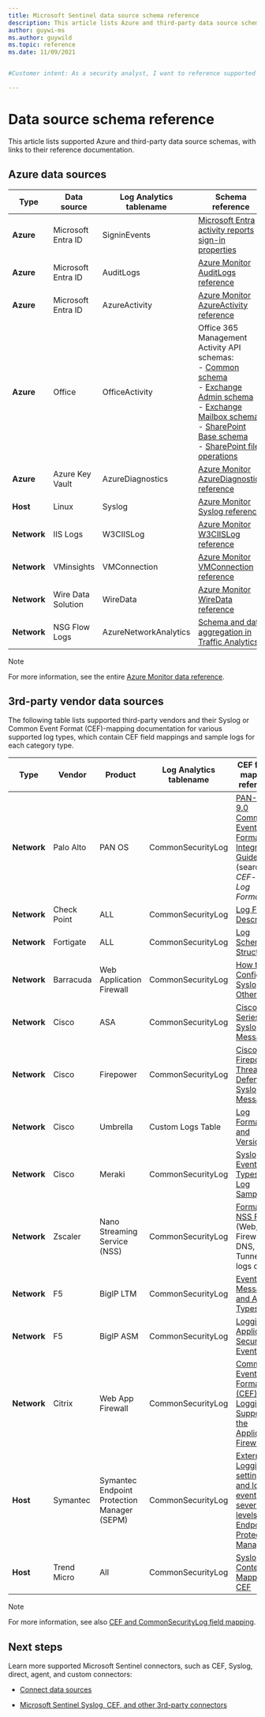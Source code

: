 ```yaml
---
title: Microsoft Sentinel data source schema reference
description: This article lists Azure and third-party data source schemas supported by Microsoft Sentinel, with links to their reference documentation.
author: guywi-ms
ms.author: guywild
ms.topic: reference
ms.date: 11/09/2021


#Customer intent: As a security analyst, I want to reference supported data source schemas so that I can integrate and analyze logs from various network and host systems in a unified platform.

---
```


# Data source schema reference

This article lists supported Azure and third-party data source schemas, with links to their reference documentation.

## Azure data sources

| Type                             | Data source             | Log Analytics tablename | Schema reference |
| -------------------------------- | ---------------------- | ---------------------- | ---------------- |
| **Azure**                            | Microsoft Entra ID | SigninEvents           | [Microsoft Entra activity reports sign-in properties](/graph/api/resources/signin#properties) |
| **Azure**                            | Microsoft Entra ID | AuditLogs              | [Azure Monitor AuditLogs reference](/azure/azure-monitor/reference/tables/auditlogs) |
| **Azure**                            | Microsoft Entra ID | AzureActivity          | [Azure Monitor AzureActivity reference](/azure/azure-monitor/reference/tables/azureactivity) |
| **Azure**                            | Office                 | OfficeActivity         | Office 365 Management Activity API schemas: <br>- [Common schema](/office/office-365-management-api/office-365-management-activity-api-schema#common-schema)   <br>- [Exchange Admin schema](/office/office-365-management-api/office-365-management-activity-api-schema#exchange-admin-schema) <br>- [Exchange Mailbox schema](/office/office-365-management-api/office-365-management-activity-api-schema#exchange-mailbox-schema)  <br>- [SharePoint Base schema](/office/office-365-management-api/office-365-management-activity-api-schema#sharepoint-base-schema)   <br>- [SharePoint file operations](/office/office-365-management-api/office-365-management-activity-api-schema#sharepoint-file-operations) |
| **Azure**                            | Azure Key Vault         | AzureDiagnostics       | [Azure Monitor AzureDiagnostics reference](/azure/azure-monitor/reference/tables/azurediagnostics) |
| **Host**                             | Linux                  | Syslog                 | [Azure Monitor Syslog reference](/azure/azure-monitor/reference/tables/syslog) |
| **Network**                          | IIS Logs               | W3CIISLog              | [Azure Monitor W3CIISLog reference](/azure/azure-monitor/reference/tables/w3ciislog) |
| **Network**                          | VMinsights             | VMConnection           | [Azure Monitor VMConnection reference](/azure/azure-monitor/reference/tables/vmconnection) |
| **Network**                          | Wire Data Solution     | WireData               | [Azure Monitor WireData reference](/azure/azure-monitor/reference/tables/wiredata) |
| **Network**                          | NSG Flow Logs          | AzureNetworkAnalytics  | [Schema and data aggregation in Traffic Analytics](../network-watcher/traffic-analytics-schema.md) |


> [!NOTE]
> For more information, see the entire [Azure Monitor data reference](/azure/azure-monitor/reference/).
>
## 3rd-party vendor data sources

The following table lists supported third-party vendors and their Syslog or Common Event Format (CEF)-mapping documentation for various supported log types, which contain CEF field mappings and sample logs for each category type.

| Type |	Vendor |	Product	| Log Analytics tablename |	CEF field-mapping reference  |
| ----- | ----- | ----- | ----- |----- |
| **Network** |	Palo Alto	| PAN OS	| CommonSecurityLog |	[PAN-OS 9.0 Common Event Format Integration Guide](https://docs.paloaltonetworks.com/content/dam/techdocs/en_US/pdf/cef/pan-os-90-cef-configuration-guide.pdf) (search for *CEF- style Log Formats*) |
| **Network** |	Check Point	 |ALL	| CommonSecurityLog	| [Log Fields Description](https://supportcenter.checkpoint.com/supportcenter/portal?eventSubmit_doGoviewsolutiondetails=&solutionid=sk109795)       |
| **Network** |	Fortigate	| ALL	| CommonSecurityLog	| [Log Schema Structure](https://docs.fortinet.com/document/fortigate/6.2.3/fortios-log-message-reference/738142/log-schema-structure)         |
| **Network** |	Barracuda |	Web Application Firewall |	CommonSecurityLog	| [How to Configure Syslog and Other Logs](https://campus.barracuda.com/product/webapplicationfirewall/doc/4259935/how-to-configure-syslog-and-other-logs/)  |
| **Network** |	Cisco |	ASA	| CommonSecurityLog	| [Cisco ASA Series Syslog Messages](https://www.cisco.com/c/en/us/td/docs/security/asa/syslog/b_syslog/about.html)    |
| **Network** |	Cisco |	Firepower	| CommonSecurityLog	| [Cisco Firepower Threat Defense Syslog Messages](https://www.cisco.com/c/en/us/td/docs/security/firepower/Syslogs/b_fptd_syslog_guide.html)    |
| **Network** | Cisco	| Umbrella	| Custom Logs Table	 | [Log Formats and Versioning](https://docs.umbrella.com/deployment-umbrella/docs/log-formats-and-versioning)   |
| **Network**	| Cisco	| Meraki	| CommonSecurityLog |	[Syslog Event Types and Log Samples](https://documentation.meraki.com/zGeneral_Administration/Monitoring_and_Reporting/Syslog_Event_Types_and_Log_Samples)    |
| **Network**	| Zscaler |	Nano Streaming Service (NSS)|	CommonSecurityLog |	[Formatting NSS Feeds](https://help.zscaler.com/zia/documentation-knowledgebase/analytics/nss/nss-feeds/formatting-nss-feeds) (Web, Firewall, DNS, and Tunnel logs only) |
| **Network**	|F5	| BigIP LTM|	CommonSecurityLog|	[Event Messages and Attack Types](https://techdocs.f5.com/kb/en-us/products/big-ip_ltm/manuals/product/bigip-external-monitoring-implementations-13-0-0/15.html)  |
| **Network** |	F5	| BigIP ASM|	CommonSecurityLog|	[Logging Application Security Events](https://techdocs.f5.com/kb/en-us/products/big-ip_asm/manuals/product/asm-implementations-13-1-0/14.html)                                                           |
| **Network** |	Citrix	|Web App Firewall	| CommonSecurityLog|	[Common Event Format (CEF) Logging Support in the Application Firewall](https://support.citrix.com/article/CTX227310/netscaler-app-firewall-deployment-faq-and-guides)  |
|**Host** |Symantec | Symantec Endpoint Protection Manager (SEPM) | CommonSecurityLog|[External Logging settings and log event severity levels for Endpoint Protection Manager](https://support.symantec.com/us/en/article.tech171741.html)|
|**Host** |Trend Micro |All |CommonSecurityLog | [Syslog Content Mapping - CEF](https://docs.trendmicro.com/en-us/enterprise/trend-micro-apex-central-2019-online-help/appendices/syslog-mapping-cef.aspx) |


> [!NOTE]
> For more information, see also [CEF and CommonSecurityLog field mapping](cef-name-mapping.md).
> 
## Next steps

Learn more supported Microsoft Sentinel connectors, such as CEF, Syslog, direct, agent, and custom connectors:

- [Connect data sources](connect-data-sources.md)

- [Microsoft Sentinel Syslog, CEF, and other 3rd-party connectors](https://techcommunity.microsoft.com/t5/azure-sentinel/azure-sentinel-syslog-cef-and-other-3rd-party-connectors-grand/ba-p/803891)
